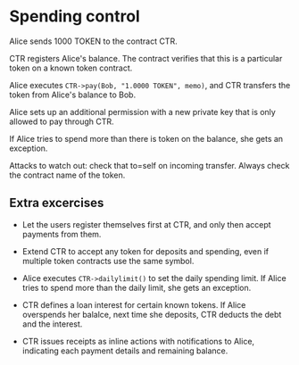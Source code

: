 Spending control
================

Alice sends 1000 TOKEN to the contract CTR.

CTR registers Alice's balance. The contract verifies that this is a
particular token on a known token contract.

Alice executes `CTR->pay(Bob, "1.0000 TOKEN", memo)`, and CTR transfers the
token from Alice's balance to Bob.

Alice sets up an additional permission with a new private key that is
only allowed to pay through CTR.

If Alice tries to spend more than there is token on the balance, she
gets an exception.

Attacks to watch out: check that to=self on incoming transfer. Always
check the contract name of the token.


Extra excercises
----------------

* Let the users register themselves first at CTR, and only then accept
  payments from them.

* Extend CTR to accept any token for deposits and spending, even if
  multiple token contracts use the same symbol.


* Alice executes `CTR->dailylimit()` to set the daily spending limit. If
  Alice tries to spend more than the daily limit, she gets an exception.


* CTR defines a loan interest for certain known tokens. If Alice
  overspends her balalce, next time she deposits, CTR deducts the debt
  and the interest.


* CTR issues receipts as inline actions with notifications to Alice,
  indicating each payment details and remaining balance.
  


